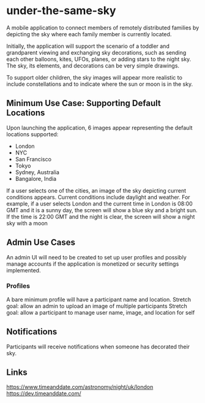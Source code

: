 # under-the-same-sky

A mobile application to connect members of remotely distributed families by depicting the sky where each family member is currently located.

Initially, the application will support the scenario of a toddler and grandparent viewing and exchanging sky decorations, such as sending each other balloons, kites, UFOs, planes, or adding stars to the night sky. The sky, its elements, and decorations can be very simple drawings.

To support older children, the sky images will appear more realistic to include constellations and to indicate where the sun or moon is in the sky.

## Minimum Use Case: Supporting Default Locations

Upon launching the application, 6 images appear representing the default locations supported:

- London
- NYC
- San Francisco
- Tokyo
- Sydney, Australia
- Bangalore, India

If a user selects one of the cities, an image of the sky depicting current conditions appears. Current conditions include daylight and weather.
For example, if a user selects London and the current time in London is 08:00 GMT and it is a sunny day, the screen will show a blue sky and a bright sun. If the time is 22:00 GMT and the night is clear, the screen will show a night sky with a moon

## Admin Use Cases

An admin UI will need to be created to set up user profiles and possibly manage accounts if the application is monetized or security settings implemented.

### Profiles

A bare minimum profile will have a participant name and location.
Stretch goal: allow an admin to upload an image of multiple participants
Stretch goal: allow a participant to manage user name, image, and location for self

## Notifications

Participants will receive notifications when someone has decorated their sky.

## Links

https://www.timeanddate.com/astronomy/night/uk/london
https://dev.timeanddate.com/